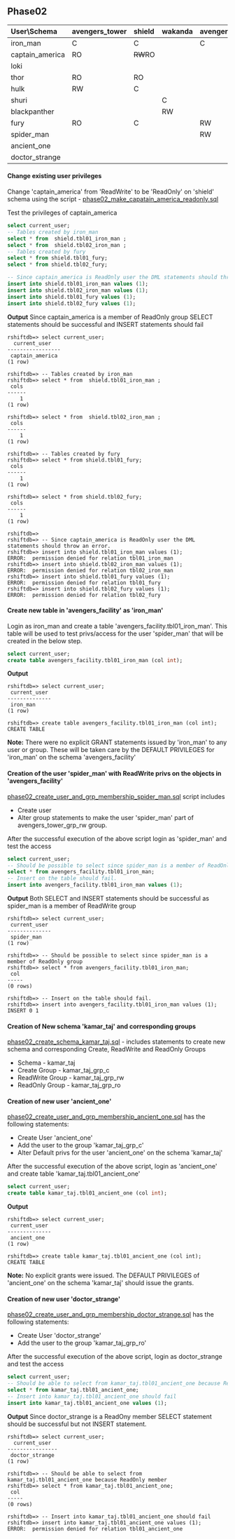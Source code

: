 ## Phase02

| User\Schema | avengers_tower | shield | wakanda | avengers_facility |  kamar_taj |
| :---------- | :------------- | :------| :------ | :---------------- |  :-------- |
| iron_man    | C              | C      |         | C                 |            |
| captain_america | RO         | ~~RW~~RO |       |                   |            |
| loki        |                |        |         |                   |            |
| thor        | RO             | RO     |         |                   |            |
| hulk        | RW             | C      |         |                   |            |
| shuri       |                |        | C       |                   |            |
| blackpanther |               |        | RW      |                   |            |
| fury        | RO             | C      |         | RW                |            |
| spider_man  |                |        |         | RW                |            |
| ancient_one |                |        |         |                   |  C         |
| doctor_strange |             |        |         |                   |  RO        |

#### Change existing user privileges
Change 'captain_america' from 'ReadWrite' to be 'ReadOnly' on 'shield' schema using the script - [phase02_make_capatain_america_readonly.sql](./phase02_make_capatain_america_readonly.sql)

Test the privileges of captain_america
```sql
select current_user;
-- Tables created by iron_man
select * from  shield.tbl01_iron_man ;
select * from  shield.tbl02_iron_man ;
-- Tables created by fury
select * from shield.tbl01_fury;
select * from shield.tbl02_fury;

-- Since captain_america is ReadOnly user the DML statements should throw an error.
insert into shield.tbl01_iron_man values (1);
insert into shield.tbl02_iron_man values (1);
insert into shield.tbl01_fury values (1);
insert into shield.tbl02_fury values (1);
```
**Output** Since captain_america is a member of ReadOnly group SELECT statements should be successful and INSERT statements should fail
```
rshiftdb=> select current_user;
  current_user   
-----------------
 captain_america
(1 row)

rshiftdb=> -- Tables created by iron_man
rshiftdb=> select * from  shield.tbl01_iron_man ;
 cols
------
    1
(1 row)

rshiftdb=> select * from  shield.tbl02_iron_man ;
 cols
------
    1
(1 row)

rshiftdb=> -- Tables created by fury
rshiftdb=> select * from shield.tbl01_fury;
 cols
------
    1
(1 row)

rshiftdb=> select * from shield.tbl02_fury;
 cols
------
    1
(1 row)

rshiftdb=>
rshiftdb=> -- Since captain_america is ReadOnly user the DML statements should throw an error.
rshiftdb=> insert into shield.tbl01_iron_man values (1);
ERROR:  permission denied for relation tbl01_iron_man
rshiftdb=> insert into shield.tbl02_iron_man values (1);
ERROR:  permission denied for relation tbl02_iron_man
rshiftdb=> insert into shield.tbl01_fury values (1);
ERROR:  permission denied for relation tbl01_fury
rshiftdb=> insert into shield.tbl02_fury values (1);
ERROR:  permission denied for relation tbl02_fury
```

#### Create new table in 'avengers_facility' as 'iron_man'
Login as iron_man and create a table 'avengers_facility.tbl01_iron_man'. This table will be used to test privs/access for the user 'spider_man' that will be created in the below step.
```sql
select current_user;
create table avengers_facility.tbl01_iron_man (col int);
```
**Output**
```
rshiftdb=> select current_user;
 current_user
--------------
 iron_man
(1 row)

rshiftdb=> create table avengers_facility.tbl01_iron_man (col int);
CREATE TABLE
```
**Note:** There were no explicit GRANT statements issued by 'iron_man' to any user or group. These will be taken care by the DEFAULT PRIVILEGES for 'iron_man' on the schema 'avengers_facility'

#### Creation of the user 'spider_man' with ReadWrite privs on the objects in 'avengers_facility'
[phase02_create_user_and_grp_membership_spider_man.sql](./phase02_create_user_and_grp_membership_spider_man.sql) script includes
- Create user
- Alter group statements to make the user 'spider_man' part of avengers_tower_grp_rw group.

After the successful execution of the above script login as 'spider_man' and test the access
```sql
select current_user;
-- Should be possible to select since spider_man is a member of ReadOnly group
select * from avengers_facility.tbl01_iron_man;
-- Insert on the table should fail.
insert into avengers_facility.tbl01_iron_man values (1);
```
**Output** Both SELECT and INSERT statements should be successful as spider_man is a member of ReadWrite group
```
rshiftdb=> select current_user;
 current_user
--------------
 spider_man
(1 row)

rshiftdb=> -- Should be possible to select since spider_man is a member of ReadOnly group
rshiftdb=> select * from avengers_facility.tbl01_iron_man;
 col
-----
(0 rows)

rshiftdb=> -- Insert on the table should fail.
rshiftdb=> insert into avengers_facility.tbl01_iron_man values (1);
INSERT 0 1
```

#### Creation of New schema 'kamar_taj' and corresponding groups
[phase02_create_schema_kamar_taj.sql](./phase02_create_schema_kamar_taj.sql) - includes statements to create new schema and corresponding Create, ReadWrite and ReadOnly Groups
- Schema - kamar_taj
- Create Group - kamar_taj_grp_c
- ReadWrite Group - kamar_taj_grp_rw
- ReadOnly Group - kamar_taj_grp_ro

#### Creation of new user 'ancient_one'
[phase02_create_user_and_grp_membership_ancient_one.sql](./phase02_create_user_and_grp_membership_ancient_one.sql) has the following statements:
- Create User 'ancient_one'
- Add the user to the group 'kamar_taj_grp_c'
- Alter Default privs for the user 'ancient_one' on the schema 'kamar_taj'

After the successful execution of the above script, login as 'ancient_one' and create table 'kamar_taj.tbl01_ancient_one'
```sql
select current_user;
create table kamar_taj.tbl01_ancient_one (col int);
```
**Output**
```
rshiftdb=> select current_user;
 current_user
--------------
 ancient_one
(1 row)

rshiftdb=> create table kamar_taj.tbl01_ancient_one (col int);
CREATE TABLE
```
**Note:** No explicit grants were issued. The DEFAULT PRIVILEGES of 'ancient_one' on the schema 'kamar_taj' should issue the grants.

#### Creation of new user 'doctor_strange'
[phase02_create_user_and_grp_membership_doctor_strange.sql](./phase02_create_user_and_grp_membership_doctor_strange.sql) has the following statements:
- Create User 'doctor_strange'
- Add the user to the group 'kamar_taj_grp_ro'

After the successful execution of the above script, login as doctor_strange and test the access
```sql
select current_user;
-- Should be able to select from kamar_taj.tbl01_ancient_one because ReadOnly member
select * from kamar_taj.tbl01_ancient_one;
-- Insert into kamar_taj.tbl01_ancient_one should fail
insert into kamar_taj.tbl01_ancient_one values (1);
```
**Output** Since doctor_strange is a ReadOny member SELECT statement should be successful but not INSERT statement. 
```
rshiftdb=> select current_user;
  current_user  
----------------
 doctor_strange
(1 row)

rshiftdb=> -- Should be able to select from kamar_taj.tbl01_ancient_one because ReadOnly member
rshiftdb=> select * from kamar_taj.tbl01_ancient_one;
 col
-----
(0 rows)

rshiftdb=> -- Insert into kamar_taj.tbl01_ancient_one should fail
rshiftdb=> insert into kamar_taj.tbl01_ancient_one values (1);
ERROR:  permission denied for relation tbl01_ancient_one
```
